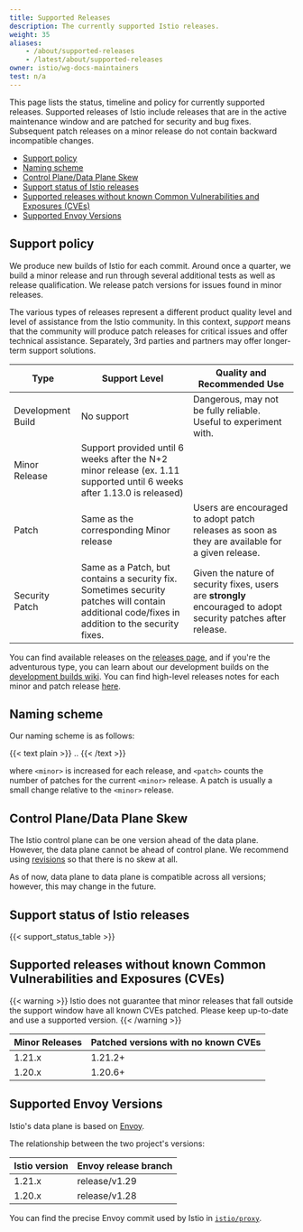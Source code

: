 ```yaml
---
title: Supported Releases
description: The currently supported Istio releases.
weight: 35
aliases:
    - /about/supported-releases
    - /latest/about/supported-releases
owner: istio/wg-docs-maintainers
test: n/a
---
```


This page lists the status, timeline and policy for currently supported releases. Supported releases of Istio include
releases that are in the active maintenance window and are patched for security and bug fixes. Subsequent patch releases
on a minor release do not contain backward incompatible changes.

- [Support policy](#support-policy)
- [Naming scheme](#naming-scheme)
- [Control Plane/Data Plane Skew](#control-planedata-plane-skew)
- [Support status of Istio releases](#support-status-of-istio-releases)
- [Supported releases without known Common Vulnerabilities and Exposures (CVEs)](#supported-releases-without-known-common-vulnerabilities-and-exposures-cves)
- [Supported Envoy Versions](#supported-envoy-versions)

## Support policy

We produce new builds of Istio for each commit. Around once a quarter, we build a minor release and run through several
additional tests as well as release qualification. We release patch versions for issues found in minor releases.

The various types of releases represent a different product quality level and level of assistance from the Istio community.
In this context, *support* means that the community will produce patch releases for critical issues and offer technical
assistance. Separately, 3rd parties and partners may offer longer-term support solutions.

| Type              | Support Level                                                                                                          | Quality and Recommended Use                                                                                    |
| ----------------- | ---------------------------------------------------------------------------------------------------------------------- | -------------------------------------------------------------------------------------------------------------- |
| Development Build | No support                                                                                                             | Dangerous, may not be fully reliable. Useful to experiment with.                                               |
| Minor Release     | Support provided until 6 weeks after the N+2 minor release (ex. 1.11 supported until 6 weeks after 1.13.0 is released) |
| Patch             | Same as the corresponding Minor release                                                                                | Users are encouraged to adopt patch releases as soon as they are available for a given release.                |
| Security Patch    | Same as a Patch, but contains a security fix.  Sometimes security patches will contain additional code/fixes in addition to the security fixes.  | Given the nature of security fixes, users are **strongly** encouraged to adopt security patches after release. |

You can find available releases on the [releases page](https://github.com/istio/istio/releases),
and if you're the adventurous type, you can learn about our development builds on the [development builds wiki](https://github.com/istio/istio/wiki/Dev%20Builds).
You can find high-level releases notes for each minor and patch release [here](/news).

## Naming scheme

Our naming scheme is as follows:

{{< text plain >}}
<major>.<minor>.<patch>
{{< /text >}}

where `<minor>` is increased for each release, and `<patch>` counts the number of patches for the
current `<minor>` release. A patch is usually a small change relative to the `<minor>` release.

## Control Plane/Data Plane Skew

The Istio control plane can be one version ahead of the data plane. However, the data plane cannot be ahead of control plane. We recommend using [revisions](/docs/setup/upgrade/canary/) so that there is no skew at all.

As of now, data plane to data plane is compatible across all versions; however, this may change in the future.

## Support status of Istio releases

{{< support_status_table >}}

## Supported releases without known Common Vulnerabilities and Exposures (CVEs)

{{< warning >}}
Istio does not guarantee that minor releases that fall outside the support window have all known CVEs patched.
Please keep up-to-date and use a supported version.
{{< /warning >}}

| Minor Releases   | Patched versions with no known CVEs                  |
| ---------------- | ---------------------------------------------------- |
| 1.21.x           | 1.21.2+                                              |
| 1.20.x           | 1.20.6+                                              |

## Supported Envoy Versions

Istio's data plane is based on [Envoy](https://github.com/envoyproxy/envoy).

The relationship between the two project's versions:

| Istio version | Envoy release branch |
| ------------- | -------------------- |
| 1.21.x        | release/v1.29        |
| 1.20.x        | release/v1.28        |

You can find the precise Envoy commit used by Istio in [`istio/proxy`](https://github.com/istio/proxy/blob/master/WORKSPACE#L38).
